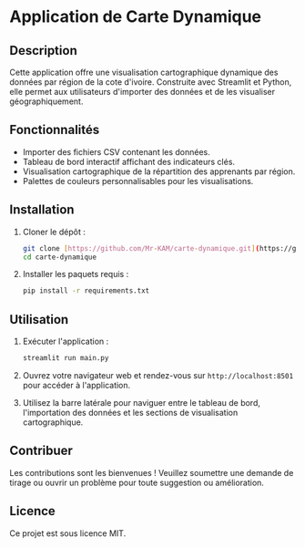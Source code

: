 # Application de Carte Dynamique

## Description
Cette application offre une visualisation cartographique dynamique des données par région de la cote d'ivoire. Construite avec Streamlit et Python, elle permet aux utilisateurs d'importer des données et de les visualiser géographiquement.

## Fonctionnalités
- Importer des fichiers CSV contenant les données.
- Tableau de bord interactif affichant des indicateurs clés.
- Visualisation cartographique de la répartition des apprenants par région.
- Palettes de couleurs personnalisables pour les visualisations.

## Installation
1. Cloner le dépôt :
   ```bash
   git clone [https://github.com/Mr-KAM/carte-dynamique.git](https://github.com/Mr-KAM/carte-dynamique.git)
   cd carte-dynamique
   ```
2. Installer les paquets requis :
   ```bash
   pip install -r requirements.txt
   ```

## Utilisation
1. Exécuter l'application :
   ```bash
   streamlit run main.py
   ```
2. Ouvrez votre navigateur web et rendez-vous sur `http://localhost:8501` pour accéder à l'application.

3. Utilisez la barre latérale pour naviguer entre le tableau de bord, l'importation des données et les sections de visualisation cartographique.

## Contribuer
Les contributions sont les bienvenues ! Veuillez soumettre une demande de tirage ou ouvrir un problème pour toute suggestion ou amélioration.

## Licence
Ce projet est sous licence MIT.
